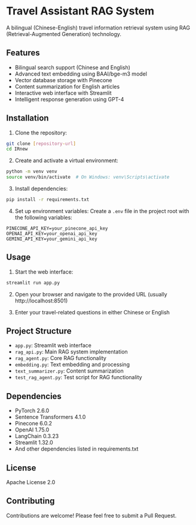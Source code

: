 # Travel Assistant RAG System

A bilingual (Chinese-English) travel information retrieval system using RAG (Retrieval-Augmented Generation) technology.

## Features

- Bilingual search support (Chinese and English)
- Advanced text embedding using BAAI/bge-m3 model
- Vector database storage with Pinecone
- Content summarization for English articles
- Interactive web interface with Streamlit
- Intelligent response generation using GPT-4

## Installation

1. Clone the repository:
```bash
git clone [repository-url]
cd IRnew
```

2. Create and activate a virtual environment:
```bash
python -m venv venv
source venv/bin/activate  # On Windows: venv\Scripts\activate
```

3. Install dependencies:
```bash
pip install -r requirements.txt
```

4. Set up environment variables:
Create a `.env` file in the project root with the following variables:
```
PINECONE_API_KEY=your_pinecone_api_key
OPENAI_API_KEY=your_openai_api_key
GEMINI_API_KEY=your_gemini_api_key
```

## Usage

1. Start the web interface:
```bash
streamlit run app.py
```

2. Open your browser and navigate to the provided URL (usually http://localhost:8501)

3. Enter your travel-related questions in either Chinese or English

## Project Structure

- `app.py`: Streamlit web interface
- `rag_api.py`: Main RAG system implementation
- `rag_agent.py`: Core RAG functionality
- `embedding.py`: Text embedding and processing
- `text_summarizer.py`: Content summarization
- `test_rag_agent.py`: Test script for RAG functionality

## Dependencies

- PyTorch 2.6.0
- Sentence Transformers 4.1.0
- Pinecone 6.0.2
- OpenAI 1.75.0
- LangChain 0.3.23
- Streamlit 1.32.0
- And other dependencies listed in requirements.txt

## License

Apache License 2.0

## Contributing

Contributions are welcome! Please feel free to submit a Pull Request. 
